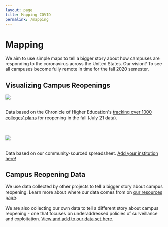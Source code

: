 ```yaml
---
layout: page
title: Mapping COVID
permalink: /mapping
---
```

# Mapping

We aim to use simple maps to tell a bigger story about how campuses are responding to the coronavirus across the United States. Our vision? To see all campuses become fully remote in time for the fall 2020 semester.

## Visualizing Campus Reopenings

<div class="user-details">
<div class='tableauPlaceholder' id='viz1595366813837' style='position: relative'><noscript><a href='#'><img alt=' ' src='https:&#47;&#47;public.tableau.com&#47;static&#47;images&#47;In&#47;InstitutionsfallplansChronicledata&#47;Sheet1&#47;1_rss.png' style='border: none' /></a></noscript><object class='tableauViz'  style='display:none;'><param name='host_url' value='https%3A%2F%2Fpublic.tableau.com%2F' /> <param name='embed_code_version' value='3' /> <param name='site_root' value='' /><param name='name' value='InstitutionsfallplansChronicledata&#47;Sheet1' /><param name='tabs' value='no' /><param name='toolbar' value='yes' /><param name='static_image' value='https:&#47;&#47;public.tableau.com&#47;static&#47;images&#47;In&#47;InstitutionsfallplansChronicledata&#47;Sheet1&#47;1.png' /> <param name='animate_transition' value='yes' /><param name='display_static_image' value='yes' /><param name='display_spinner' value='yes' /><param name='display_overlay' value='yes' /><param name='display_count' value='yes' /><param name='language' value='en' /><param name='filter' value='publish=yes' /></object></div>                <script type='text/javascript'>                    var divElement = document.getElementById('viz1595366813837');                    var vizElement = divElement.getElementsByTagName('object')[0];                    vizElement.style.width='100%';vizElement.style.height=(divElement.offsetWidth*0.75)+'px';                    var scriptElement = document.createElement('script');                    scriptElement.src = 'https://public.tableau.com/javascripts/api/viz_v1.js';                    vizElement.parentNode.insertBefore(scriptElement, vizElement);                </script>
<br />
<p>Data based on the Chronicle of Higher Education's <a href="https://www.chronicle.com/article/Here-s-a-List-of-Colleges-/248626?cid=wcontentgrid_hp_1b">tracking over 1000 colleges’ plans</a> for reopening in the fall (July 21 data).</p>
</div>
<br />  
<br />  
<div class="user-details">
  	<div class='tableauPlaceholder' id='viz1594786464987' style='position: relative'><noscript><a href='#'><img alt=' ' src='https:&#47;&#47;public.tableau.com&#47;static&#47;images&#47;VF&#47;VFCCOVID-19&#47;Sheet1&#47;1_rss.png' style='border: none' /></a></noscript><object class='tableauViz'  style='display:none;'><param name='host_url' value='https%3A%2F%2Fpublic.tableau.com%2F' /> <param name='embed_code_version' value='3' /> <param name='site_root' value='' /><param name='name' value='VFCCOVID-19&#47;Sheet1' /><param name='tabs' value='no' /><param name='toolbar' value='yes' /><param name='static_image' value='https:&#47;&#47;public.tableau.com&#47;static&#47;images&#47;VF&#47;VFCCOVID-19&#47;Sheet1&#47;1.png' /> <param name='animate_transition' value='yes' /><param name='display_static_image' value='yes' /><param name='display_spinner' value='yes' /><param name='display_overlay' value='yes' /><param name='display_count' value='yes' /><param name='language' value='en' /><param name='filter' value='publish=yes' /></object></div>                <script type='text/javascript'>                    var divElement = document.getElementById('viz1594786464987');                    var vizElement = divElement.getElementsByTagName('object')[0];                    vizElement.style.width='100%';vizElement.style.height=(divElement.offsetWidth*0.75)+'px';                    var scriptElement = document.createElement('script');                    scriptElement.src = 'https://public.tableau.com/javascripts/api/viz_v1.js';                    vizElement.parentNode.insertBefore(scriptElement, vizElement);                </script>
<br />
<p>Data based on our community-sourced spreadsheet. <a href="https://docs.google.com/spreadsheets/d/1QT9K9gqxfdKA5G4xuKsL5EgrNQF5darG3WLiomixoVE/edit?usp=sharing">Add your institution here!</a></p>
</div> 

## Campus Reopening Data

We use data collected by other projects to tell a bigger story about campus reopening. Learn more about where our data comes from on [our resources page](/resources.md).  
<br />
We are also collecting our own data to tell a different story about campus reopening - one that focuses on underaddressed policies of surveillance and exploitation. [View and add to our data set here](https://docs.google.com/spreadsheets/d/1QT9K9gqxfdKA5G4xuKsL5EgrNQF5darG3WLiomixoVE/edit?usp=sharing).

